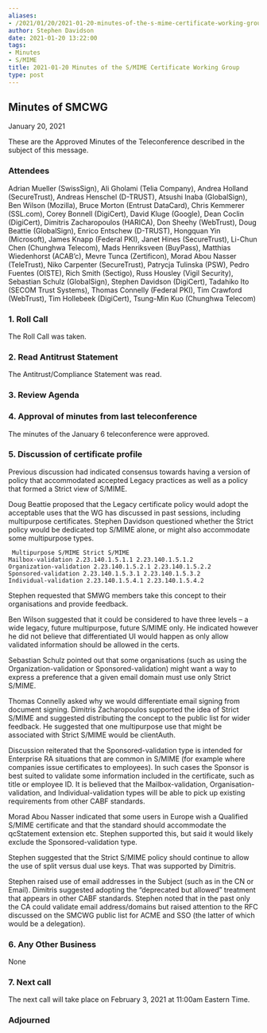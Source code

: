 ```yaml
---
aliases:
- /2021/01/20/2021-01-20-minutes-of-the-s-mime-certificate-working-group/
author: Stephen Davidson
date: 2021-01-20 13:22:00
tags:
- Minutes
- S/MIME
title: 2021-01-20 Minutes of the S/MIME Certificate Working Group
type: post
---
```


## Minutes of SMCWG

January 20, 2021

These are the Approved Minutes of the Teleconference described in the subject of this message.

### Attendees

Adrian Mueller (SwissSign), Ali Gholami (Telia Company), Andrea Holland (SecureTrust), Andreas Henschel (D-TRUST), Atsushi Inaba (GlobalSign), Ben Wilson (Mozilla), Bruce Morton (Entrust DataCard), Chris Kemmerer (SSL.com), Corey Bonnell (DigiCert), David Kluge (Google), Dean Coclin (DigiCert), Dimitris Zacharopoulos (HARICA), Don Sheehy (WebTrust), Doug Beattie (GlobalSign), Enrico Entschew (D-TRUST), Hongquan Yin (Microsoft), James Knapp (Federal PKI), Janet Hines (SecureTrust), Li-Chun Chen (Chunghwa Telecom), Mads Henriksveen (BuyPass), Matthias Wiedenhorst (ACAB’c), Mevre Tunca (Zertificon), Morad Abou Nasser (TeleTrust), Niko Carpenter (SecureTrust), Patrycja Tulinska (PSW), Pedro Fuentes (OISTE), Rich Smith (Sectigo), Russ Housley (Vigil Security), Sebastian Schulz (GlobalSign), Stephen Davidson (DigiCert), Tadahiko Ito (SECOM Trust Systems), Thomas Connelly (Federal PKI), Tim Crawford (WebTrust), Tim Hollebeek (DigiCert), Tsung-Min Kuo (Chunghwa Telecom)

### 1. Roll Call

The Roll Call was taken.

### 2. Read Antitrust Statement

The Antitrust/Compliance Statement was read.

### 3. Review Agenda

### 4. Approval of minutes from last teleconference

The minutes of the January 6 teleconference were approved.

### 5. Discussion of certificate profile

Previous discussion had indicated consensus towards having a version of policy that accommodated accepted Legacy practices as well as a policy that formed a Strict view of S/MIME.

Doug Beattie proposed that the Legacy certificate policy would adopt the acceptable uses that the WG has discussed in past sessions, including multipurpose certificates. Stephen Davidson questioned whether the Strict policy would be dedicated top S/MIME alone, or might also accommodate some multipurpose types.

```
 Multipurpose S/MIME Strict S/MIME 
Mailbox-validation 2.23.140.1.5.1.1 2.23.140.1.5.1.2 
Organization-validation 2.23.140.1.5.2.1 2.23.140.1.5.2.2 
Sponsored-validation 2.23.140.1.5.3.1 2.23.140.1.5.3.2 
Individual-validation 2.23.140.1.5.4.1 2.23.140.1.5.4.2
```

Stephen requested that SMWG members take this concept to their organisations and provide feedback.

Ben Wilson suggested that it could be considered to have three levels – a wide legacy, future multipurpose, future S/MIME only. He indicated however he did not believe that differentiated UI would happen as only allow validated information should be allowed in the certs.

Sebastian Schulz pointed out that some organisations (such as using the Organization-validation or Sponsored-validation) might want a way to express a preference that a given email domain must use only Strict S/MIME.

Thomas Connelly asked why we would differentiate email signing from document signing. Dimitris Zacharopoulos supported the idea of Strict S/MIME and suggested distributing the concept to the public list for wider feedback. He suggested that one multipurpose use that might be associated with Strict S/MIME would be clientAuth.

Discussion reiterated that the Sponsored-validation type is intended for Enterprise RA situations that are common in S/MIME (for example where companies issue certificates to employees). In such cases the Sponsor is best suited to validate some information included in the certificate, such as title or employee ID. It is believed that the Mailbox-validation, Organisation-validation, and Individual-validation types will be able to pick up existing requirements from other CABF standards.

Morad Abou Nasser indicated that some users in Europe wish a Qualified S/MIME certificate and that the standard should accommodate the qcStatement extension etc. Stephen supported this, but said it would likely exclude the Sponsored-validation type.

Stephen suggested that the Strict S/MIME policy should continue to allow the use of split versus dual use keys. That was supported by Dimitris.

Stephen raised use of email addresses in the Subject (such as in the CN or Email). Dimitris suggested adopting the “deprecated but allowed” treatment that appears in other CABF standards. Stephen noted that in the past only the CA could validate email address/domains but raised attention to the RFC discussed on the SMCWG public list for ACME and SSO (the latter of which would be a delegation).

### 6. Any Other Business

None

### 7. Next call

The next call will take place on February 3, 2021 at 11:00am Eastern Time.

### Adjourned